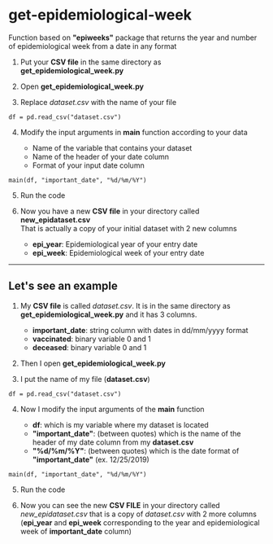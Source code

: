 # get-epidemiological-week

Function based on  **"epiweeks"** package that returns the year and number of epidemiological week from a date in any format

1. Put your **CSV file** in the same directory as **get_epidemiological_week.py**
   
2. Open **get_epidemiological_week.py**

3. Replace *dataset.csv* with the name of your file
<!-- -->
    df = pd.read_csv("dataset.csv")

4. Modify the input arguments in **main** function according to your data
   
   - Name of the variable that contains your dataset
   - Name of the header of your date column
   - Format of your input date column
<!-- -->
    main(df, "important_date", "%d/%m/%Y")

5. Run the code
   
6. Now you have a new **CSV file** in your directory called **new_epidataset.csv**\
That is actually a copy of your initial dataset with 2 new columns
   - **epi_year**: Epidemiological year of your entry date
   - **epi_week**: Epidemiological week of your entry date

***
## Let's see an example

1. My **CSV file** is called *dataset.csv*. It is in the same directory as **get_epidemiological_week.py** and it has 3 columns.
    - **important_date**: string column with dates in dd/mm/yyyy format
    - **vaccinated**: binary variable 0 and 1
    - **deceased**: binary variable 0 and 1
   
2. Then I open **get_epidemiological_week.py** 

3. I put the name of my file (**dataset.csv**)
<!-- -->
    df = pd.read_csv("dataset.csv")

4. Now I modify the input arguments of the **main** function

    - **df**: which is my variable where my dataset is located
    - **"important_date"**: (between quotes) which is the name of the header of my date column from my **dataset.csv**
    - **"%d/%m/%Y"**: (between quotes) which is the date format of **"important_date"** (ex. 12/25/2019)
<!-- -->
    main(df, "important_date", "%d/%m/%Y")

5. Run the code
   
6. Now you can see the new **CSV FILE** in your directory called *new_epidataset.csv* that is a copy of *dataset.csv* with 2 more columns (**epi_year** and **epi_week** corresponding to the year and epidemiological week of **important_date** column)

